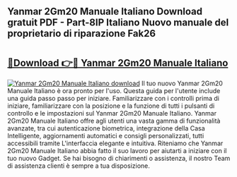 ## Yanmar 2Gm20 Manuale Italiano Download gratuit PDF - Part-8IP Italiano Nuovo manuale del proprietario di riparazione Fak26

# <h2><a href="http://dfekp4.blite.top/?on=Yanmar+2Gm20+Manuale+Italiano">🔗Download 👉🔴 Yanmar 2Gm20 Manuale Italiano</a></h2>

[![Yanmar 2Gm20 Manuale Italiano download](https://i.imgur.com/lujVjoI.png)](http://dfekp4.blite.top/?on=Yanmar+2Gm20+Manuale+Italiano)
Il tuo nuovo Yanmar 2Gm20 Manuale Italiano è ora pronto per l'uso. Questa guida per l'utente include una guida passo passo per iniziare. Familiarizzare con i controlli prima di iniziare, familiarizzare con la posizione e la funzione di tutti i pulsanti di controllo e le impostazioni sul Yanmar 2Gm20 Manuale Italiano. Yanmar 2Gm20 Manuale Italiano offre agli utenti una vasta gamma di funzionalità avanzate, tra cui autenticazione biometrica, integrazione della Casa Intelligente, aggiornamenti automatici e consigli personalizzati, tutti accessibili tramite L'interfaccia elegante e intuitiva. Riteniamo che Yanmar 2Gm20 Manuale Italiano abbia fatto il suo lavoro per aiutarti a iniziare con il tuo nuovo Gadget. Se hai bisogno di chiarimenti o assistenza, il nostro Team di assistenza clienti è sempre a tua disposizione.
